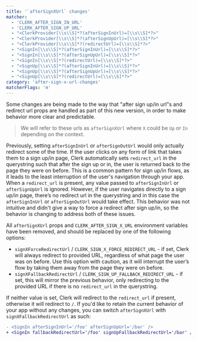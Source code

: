 ```yaml
---
title: '`afterSignXUrl` changes'
matcher:
  - 'CLERK_AFTER_SIGN_IN_URL'
  - 'CLERK_AFTER_SIGN_UP_URL'
  - "<ClerkProvider[\\s\\S]*?(afterSignInUrl)=[\\s\\S]*?>"
  - "<ClerkProvider[\\s\\S]*?(afterSignUpUrl)=[\\s\\S]*?>"
  - "<ClerkProvider[\\s\\S]*?(redirectUrl)=[\\s\\S]*?>"
  - "<SignIn[\\s\\S]*?(afterSignInUrl)=[\\s\\S]*?>"
  - "<SignIn[\\s\\S]*?(afterSignUpUrl)=[\\s\\S]*?>"
  - "<SignIn[\\s\\S]*?(redirectUrl)=[\\s\\S]*?>"
  - "<SignUp[\\s\\S]*?(afterSignInUrl)=[\\s\\S]*?>"
  - "<SignUp[\\s\\S]*?(afterSignUpUrl)=[\\s\\S]*?>"
  - "<SignUp[\\s\\S]*?(redirectUrl)=[\\s\\S]*?>"
category: 'after-sign-x-url-changes'
matcherFlags: 'm'
---
```


Some changes are being made to the way that "after sign up/in url"s and redirect url props are handled as part of this new version, in order to make behavior more clear and predictable.

> We will refer to these urls as `afterSignXUrl` where `X` could be `Up` or `In` depending on the context.

Previously, setting `afterSignInUrl` or `afterSignOutUrl` would only actually redirect some of the time. If the user clicks on any form of link that takes them to a sign up/in page, Clerk automatically sets `redirect_url` in the querystring such that after the sign up or in, the user is returned back to the page they were on before. This is a common pattern for sign up/in flows, as it leads to the least interruption of the user's navigation through your app. When a `redirect_url` is present, any value passed to `afterSignInUrl` or `afterSignUpUrl` is ignored. However, if the user navigates directly to a sign up/in page, there’s no redirect url in the querystring and in this case the `afterSignInUrl` or `afterSignOutUrl` would take effect. This behavior was not intuitive and didn't give a way to force a redirect after sign up/in, so the behavior is changing to address both of these issues.

All `afterSignXUrl` props and `CLERK_AFTER_SIGN_X_URL` environment variables have been removed, and should be replaced by one of the following options:

- `signXForceRedirectUrl` / `CLERK_SIGN_X_FORCE_REDIRECT_URL` - if set, Clerk will always redirect to provided URL, regardless of what page the user was on before. Use this option with caution, as it will interrupt the user’s flow by taking them away from the page they were on before.
- `signXFallbackRedirectUrl` / `CLERK_SIGN_UP_FALLBACK_REDIRECT_URL` - if set, this will mirror the previous behavior, only redirecting to the provided URL if there is no `redirect_url` in the querystring.

If neither value is set, Clerk will redirect to the `redirect_url` if present, otherwise it will redirect to `/`. If you'd like to retain the current behavior of your app without any changes, you can switch `afterSignXUrl` with `signXFallbackRedirectUrl` as such:

```diff
- <SignIn afterSignInUrl='/foo' afterSignUpUrl='/bar' />
+ <SignIn fallbackRedirectUrl='/foo' signUpFallbackRedirectUrl='/bar' />
```
